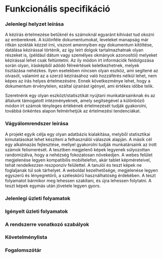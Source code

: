 # Funkcionális specifikáció

### Jelenlegi helyzet leírása

A kézírás értelmezése betűknél és számoknál egyaránt kihívást tud okozni az embereknek.
A különféle dokumentumokat, leveleket manapság már ritkán szokták kézzel írni, viszont amennyiben
egy dokumentum kitöltése, datálása kézírással történik, az így leírt dolgok tartalmazhatnak olyan részeket is,
(például dátum vagy személyes okmányok azonosítói) melyeket kézírással lehet csak feltüntetni. 
Az ily módon írt információk feldolgozása során olyan, írásképből adódó félreértések keletkezhetnek, melyek tisztázása nehézkes. 
Ilyen esetekben nincsen olyan eszköz, ami segítené az olvasót, valamint az a szerző kézírásához való hozzáférés nélkül lehet, 
nem képes az írás helyes értelmezésére. Ennek következménye lehet, hogy a dokumentum érvénytelen, 
ezáltal újraírást igényel, ami értékes időbe telik.

Szeretnénk egy olyan eszközt/statisztikát nyújtani munkatársainknak és az általunk támogatott intézményeknek, 
amely segítségével a különböző módon írt számok tényleges értékének értelmezését tudják gyakorolni, 
továbbá önkéntes alapon felmérhetjük az értelmezési tendenciákat.

### Vágyálomrendszer leírása

A projekt egyik célja egy olyan adatbázis kialakítása, melyből statisztikai kimutatásokat lehet készíteni a felhasználói válaszok alapján. 
A másik cél egy alkalmazás fejlesztése, mellyel gyakorolni tudják munkatársaink az írott számok felismerését.
A tesztben megjelenő képek legyenek súlyozottan randomizálva, hogy a nehézség fokozatosan növekedjen. 
A webes felület megjelenése legyen kompatibilis mobiltelefon, akár tablet képméreteivel, tehát rendelkezzen reszponzív felülettel. 
A tanulói és teszt képek ne foglaljanak túl sok tárhelyet. A weboldal kezelhetősége, megjelenése legyen egyszerű és lényegretörő, 
a széleskörű használhatóség érdekében. A teszt folyamatot bármikor meg lehessen szakítani, és újra lehessen folytatni. 
A teszt képek egymás után jövetele legyen gyors.

### Jelenlegi üzleti folyamatok

### Igényelt üzleti folyamatok

### A rendszerre vonatkozó szabályok

### Követelménylista

### Fogalomszótár
